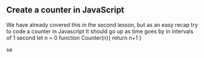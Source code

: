 ## Create a counter in JavaScript

We have already covered this in the second lesson, but as an easy recap try to code a counter in Javascript
It should go up as time goes by in intervals of 1 second
let n = 0
function Counter(n){
    return n+1
}

se
